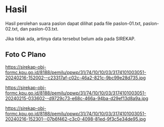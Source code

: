 # Hasil

Hasil perolehan suara paslon dapat dilihat pada file paslon-01.txt, paslon-02.txt, dan paslon-03.txt.

Jika tidak ada, artinya data tersebut belum ada pada SIREKAP.

## Foto C Plano

https://sirekap-obj-formc.kpu.go.id/8188/pemilu/ppwp/31/74/10/10/03/3174101003051-20240216-152002--c23317af-c02c-46a2-821c-9bc99e28d735.jpg

https://sirekap-obj-formc.kpu.go.id/8188/pemilu/ppwp/31/74/10/10/03/3174101003051-20240215-033602--d9729c73-e68c-466a-94ba-d29ef13d8a9a.jpg

https://sirekap-obj-formc.kpu.go.id/8188/pemilu/ppwp/31/74/10/10/03/3174101003051-20240216-152301--07b6f462-c3c0-4098-81ed-9f3c5e34de95.jpg
